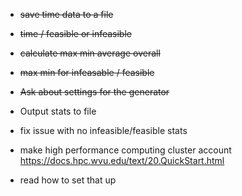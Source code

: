 * ~~save time data to a file~~  
* ~~time / feasible or infeasible~~

* ~~calculate  max min average overall~~
* ~~max min for infeasable / feasible~~

 * ~~Ask about settings for the generator~~
 * Output stats to file
 * fix issue with no infeasible/feasible stats
 * make high performance computing cluster account
    https://docs.hpc.wvu.edu/text/20.QuickStart.html
 * read how to set that up